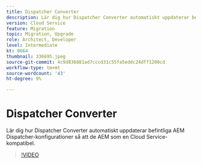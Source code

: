 ```yaml
---
title: Dispatcher Converter
description: Lär dig hur Dispatcher Converter automatiskt uppdaterar befintliga AEM Dispatcher-konfigurationer så att de AEM som en Cloud Service-kompatibel.
version: Cloud Service
feature: Migration
topic: Migration, Upgrade
role: Architect, Developer
level: Intermediate
kt: 8664
thumbnail: 336695.jpeg
source-git-commit: 4c9d836881ad7cccd31c55fa5eddc24dff1200cd
workflow-type: tm+mt
source-wordcount: '43'
ht-degree: 9%

---
```



# Dispatcher Converter

Lär dig hur Dispatcher Converter automatiskt uppdaterar befintliga AEM Dispatcher-konfigurationer så att de AEM som en Cloud Service-kompatibel.

>[!VIDEO](https://video.tv.adobe.com/v/336695/?quality=12&learn=on)

